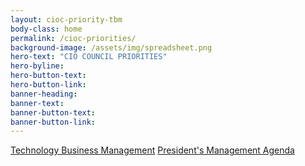 ```yaml
---
layout: cioc-priority-tbm
body-class: home
permalink: /cioc-priorities/
background-image: /assets/img/spreadsheet.png
hero-text: "CIO COUNCIL PRIORITIES"
hero-byline: 
hero-button-text: 
hero-button-link: 
banner-heading: 
banner-text: 
banner-button-text: 
banner-button-link: 
---
```


[Technology Business Management](https://www.cio.gov/cioc-priority-tbm/)
[President's Management Agenda](https://www.cio.gov/2018/03/20/presidents-management-agenda-release/)

